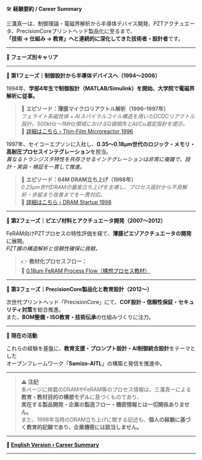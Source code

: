 🛠️ **経験要約 / Career Summary**

三溝真一は、制御理論・電磁界解析から半導体デバイス開発、PZTアクチュエータ、PrecisionCoreプリントヘッド製品化に至るまで、  
**「技術 → 仕組み → 教育」へと連続的に深化してきた技術者・設計者**です。

---

**📘 フェーズ別キャリア**

---

**🔹 第1フェーズ｜制御設計から半導体デバイスへ（1994〜2006）**

1994年、**学部4年生で制御設計（MATLAB/Simulink）を開始、大学院で電磁界解析に従事。**

> 🧪 **エピソード：薄膜マイクロリアクトル解析（1996–1997年）**  
> *フェライト系磁性体 + Alスパイラルコイル構造を用いたDCDCリアクトル設計。500kHz〜1MHz領域におけるQ値損失とAl/Cu選定指針を提示。*  
> 🔗 [詳細はこちら › Thin-Film Microreactor 1996](https://samizo-aitl.github.io/Edusemi-Plus/archive/in1996/thinfilm_microreactor.html)

1997年、セイコーエプソンに入社し、**0.35〜0.18μm世代のロジック・メモリ・高耐圧プロセスインテグレーション**を担当。  
*異なるトランジスタ特性を共存させるインテグレーションは非常に複雑で、設計・実装・検証を一貫して推進。*

> 🧩 **エピソード：64M DRAM立ち上げ（1998年）**  
> *0.25μm世代DRAMの量産立ち上げを主導し、プロセス設計から不良解析・歩留まり改善までを一貫対応。*  
> 🔗 [詳細はこちら › DRAM Startup 1998](https://samizo-aitl.github.io/Edusemi-Plus/archive/in1998/DRAM_Startup_64M_1998.html)

---

**🔹 第2フェーズ｜ピエゾ材料とアクチュエータ開発（2007〜2012）**

FeRAM向けPZTプロセスの特性評価を経て、**薄膜ピエゾアクチュエータの開発**に展開。  
*PZT膜の構造解析と信頼性確保に貢献。*

> 👉 **教材化プロセスフロー：**  
> 📘 [0.18μm FeRAM Process Flow（構想プロセス教材）](https://github.com/Samizo-AITL/Edusemi-v4x/blob/main/d_chapter1_memory_technologies/0.18um_FeRAM_ProcessFlow.md)

---

**🔹 第3フェーズ｜PrecisionCore製品化と教育設計（2012〜）**

次世代プリントヘッド「PrecisionCore」にて、**COF設計・信頼性保証・セキュリティ対策**を総合推進。  
また、**BOM整備・ISO教育・技術伝承**の仕組みづくりに注力。

---

**🎯 現在の活動**

これらの経験を基盤に、**教育支援・プロンプト設計・AI制御統合設計**をテーマとした  
オープンフレームワーク「**Samizo-AITL**」の構築と発信を推進中。

---

> **⚠️ 注記**  
> 本ページに掲載のDRAMやFeRAM等のプロセス情報は、三溝真一による**教育・教材目的の構想モデル**に基づくものであり、  
> **実在する製品開発・企業の製造フロー・機密情報とは一切関係ありません。**  
> また、1998年当時のDRAM立ち上げに関する記述も、**個人の経験に基づく教育的記録であり、企業機密には該当しません。**

---

**🔗 [English Version › Career Summary](https://samizo-aitl.github.io/career-summary_en.html)**

---
